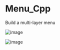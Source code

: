 # Menu_Cpp
Build a multi-layer menu 

![image](https://user-images.githubusercontent.com/52823704/119602443-5f749a80-be15-11eb-9125-1d6b1440607a.png)

![image](https://user-images.githubusercontent.com/52823704/119602446-63082180-be15-11eb-801c-b0ee88b8d5ec.png)
